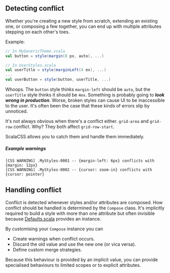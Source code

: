 ## Detecting conflict

Whether you're creating a new style from scratch,
extending an existing one,
or composing a few together,
you can end up with multiple attributes stepping on each other's toes.

Example:
```scala
// In MyGenericTheme.scala
val button = style(margin(8 px, auto), ...)

// In UserStyles.scala
val userTitle = style(marginLeft(4 ex), ...)
...
val userButton = style(button, userTitle, ...)

```

Whoops. The `button` style thinks `margin-left` should be `auto`,
but the `userTitle` style thinks it should be `4ex`.
Something is probably going to ***look wrong in production***.
Worse, broken styles can cause UI to be inaccessible to the user.
It's often been the case that these kinds of errors slip by unnoticed.

It's not always obvious when there's a conflict either.
`grid-area` and `grid-row` conflict. Why? They both affect `grid-row-start`.

ScalaCSS allows you to catch them and handle them immediately.

##### Example warnings
```
[CSS WARNING] .MyStyles-0001 -- {margin-left: 6px} conflicts with {margin: 12px}
[CSS WARNING] .MyStyles-0002 -- {cursor: zoom-in} conflicts with {cursor: pointer}
```


## Handling conflict

Conflict is detected whenever styles and/or attributes are composed.
How conflict should be handled is determined by the `Compose` class.
It's implicitly required to build a style with more than one attribute
but often invisible because [Defaults.scala](https://github.com/japgolly/scalacss/blob/master/core/src/main/scala/scalacss/Defaults.scala)
provides an instance.

By customising your `Compose` instance you can
* Create warnings when conflict occurs.
* Discard the old value and use the new one (or vica versa).
* Define custom merge strategies.

Because this behaviour is provided by an implicit value,
you can provide specialised behaviours to limited scopes or to explicit attributes.
